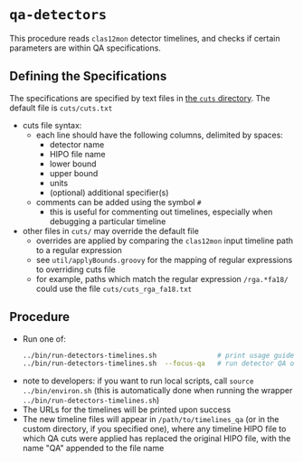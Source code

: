 # `qa-detectors`

This procedure reads `clas12mon` detector timelines, and checks if certain parameters are within
QA specifications.

## Defining the Specifications
The specifications are specified by text files in [the `cuts` directory](cuts). The default file is `cuts/cuts.txt`
- cuts file syntax:
  - each line should have the following columns, delimited by spaces:
    - detector name
    - HIPO file name
    - lower bound
    - upper bound
    - units
    - (optional) additional specifier(s)
  - comments can be added using the symbol `#`
    - this is useful for commenting out timelines, especially when debugging a particular timeline
- other files in `cuts/` may override the default file
  - overrides are applied by comparing the `clas12mon` input timeline path to a regular expression
  - see `util/applyBounds.groovy` for the mapping of regular expressions to overriding cuts file
  - for example, paths which match the regular expression `/rga.*fa18/` could use the file `cuts/cuts_rga_fa18.txt`

## Procedure
- Run one of:
  ```bash
  ../bin/run-detectors-timelines.sh               # print usage guide
  ../bin/run-detectors-timelines.sh  --focus-qa   # run detector QA only (for debugging this QA code; you may need to set other options)
  ```
- note to developers: if you want to run local scripts, call `source ../bin/environ.sh` (this is
  automatically done when running the wrapper `../bin/run-detectors-timelines.sh`)
- The URLs for the timelines will be printed upon success
- The new timeline files will appear in `/path/to/timelines_qa` (or in the
  custom directory, if you specified one), where any timeline HIPO file to
  which QA cuts were applied has replaced the original HIPO file, with the name
  "QA" appended to the file name
